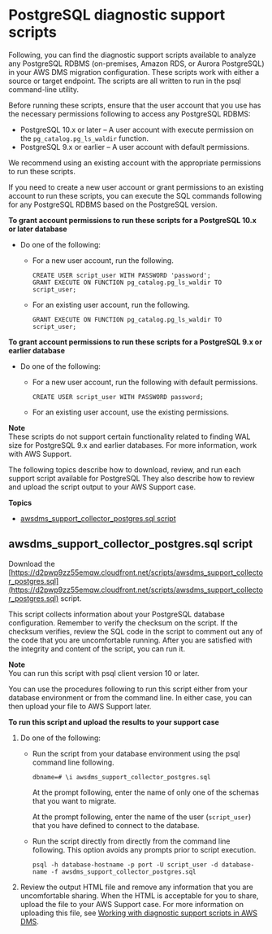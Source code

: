 # PostgreSQL diagnostic support scripts<a name="CHAP_SupportScripts.PostgreSQL"></a>

Following, you can find the diagnostic support scripts available to analyze any PostgreSQL RDBMS \(on\-premises, Amazon RDS, or Aurora PostgreSQL\) in your AWS DMS migration configuration\. These scripts work with either a source or target endpoint\. The scripts are all written to run in the psql command\-line utility\. 

Before running these scripts, ensure that the user account that you use has the necessary permissions following to access any PostgreSQL RDBMS:
+ PostgreSQL 10\.x or later – A user account with execute permission on the `pg_catalog.pg_ls_waldir` function\.
+ PostgreSQL 9\.x or earlier – A user account with default permissions\.

We recommend using an existing account with the appropriate permissions to run these scripts\.

If you need to create a new user account or grant permissions to an existing account to run these scripts, you can execute the SQL commands following for any PostgreSQL RDBMS based on the PostgreSQL version\.

**To grant account permissions to run these scripts for a PostgreSQL 10\.x or later database**
+ Do one of the following:
  + For a new user account, run the following\.

    ```
    CREATE USER script_user WITH PASSWORD 'password';
    GRANT EXECUTE ON FUNCTION pg_catalog.pg_ls_waldir TO script_user;
    ```
  + For an existing user account, run the following\.

    ```
    GRANT EXECUTE ON FUNCTION pg_catalog.pg_ls_waldir TO script_user;
    ```

**To grant account permissions to run these scripts for a PostgreSQL 9\.x or earlier database**
+ Do one of the following:
  + For a new user account, run the following with default permissions\.

    ```
    CREATE USER script_user WITH PASSWORD password;
    ```
  + For an existing user account, use the existing permissions\.

**Note**  
These scripts do not support certain functionality related to finding WAL size for PostgreSQL 9\.x and earlier databases\. For more information, work with AWS Support\.

The following topics describe how to download, review, and run each support script available for PostgreSQL They also describe how to review and upload the script output to your AWS Support case\.

**Topics**
+ [awsdms\_support\_collector\_postgres\.sql script](#CHAP_SupportScripts.PostgreSQL.Awsdms_Support_Collector_PostgreSQL_Script)

## awsdms\_support\_collector\_postgres\.sql script<a name="CHAP_SupportScripts.PostgreSQL.Awsdms_Support_Collector_PostgreSQL_Script"></a>

Download the [https://d2pwp9zz55emqw.cloudfront.net/scripts/awsdms_support_collector_postgres.sql](https://d2pwp9zz55emqw.cloudfront.net/scripts/awsdms_support_collector_postgres.sql) script\.

This script collects information about your PostgreSQL database configuration\. Remember to verify the checksum on the script\. If the checksum verifies, review the SQL code in the script to comment out any of the code that you are uncomfortable running\. After you are satisfied with the integrity and content of the script, you can run it\.

**Note**  
You can run this script with psql client version 10 or later\.

You can use the procedures following to run this script either from your database environment or from the command line\. In either case, you can then upload your file to AWS Support later\.

**To run this script and upload the results to your support case**

1. Do one of the following:
   + Run the script from your database environment using the psql command line following\.

     ```
     dbname=# \i awsdms_support_collector_postgres.sql
     ```

     At the prompt following, enter the name of only one of the schemas that you want to migrate\.

     At the prompt following, enter the name of the user \(`script_user`\) that you have defined to connect to the database\.
   + Run the script directly from directly from the command line following\. This option avoids any prompts prior to script execution\.

     ```
     psql -h database-hostname -p port -U script_user -d database-name -f awsdms_support_collector_postgres.sql
     ```

1. Review the output HTML file and remove any information that you are uncomfortable sharing\. When the HTML is acceptable for you to share, upload the file to your AWS Support case\. For more information on uploading this file, see [Working with diagnostic support scripts in AWS DMS](CHAP_SupportScripts.md)\.